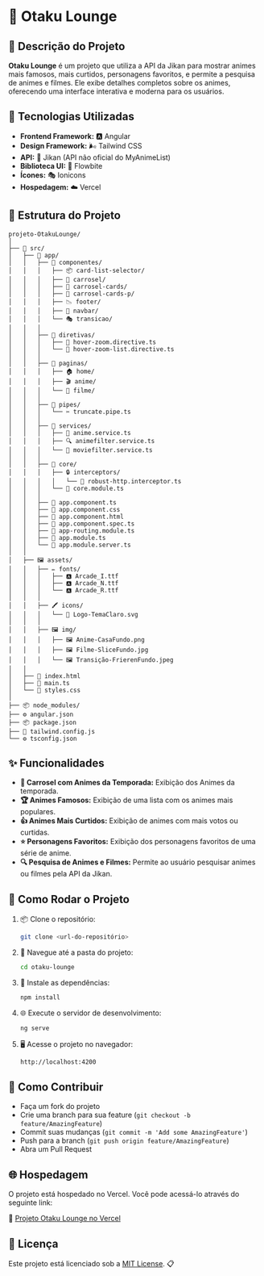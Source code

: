 # 🌟 Otaku Lounge

## 📝 Descrição do Projeto
**Otaku Lounge** é um projeto que utiliza a API da Jikan para mostrar animes mais famosos, mais curtidos, personagens favoritos, e permite a pesquisa de animes e filmes. Ele exibe detalhes completos sobre os animes, oferecendo uma interface interativa e moderna para os usuários. 

## 🚀 Tecnologias Utilizadas

- **Frontend Framework:** 🅰️ Angular
- **Design Framework:** 🌬️ Tailwind CSS
- **API:** 🤖 Jikan (API não oficial do MyAnimeList)
- **Biblioteca UI:** 🎨 Flowbite
- **Ícones:** 🎭 Ionicons
- **Hospedagem:** ☁️ Vercel

## 📂 Estrutura do Projeto

```
projeto-OtakuLounge/
│
├── 📂 src/
│   ├── 📁 app/
│   │   ├── 📂 componentes/
│   │   │   ├── 📦 card-list-selector/
│   │   │   ├── 🎠 carrosel/
│   │   │   ├── 🎴 carrosel-cards/
│   │   │   ├── 🎴 carrosel-cards-p/
│   │   │   ├── 📉 footer/
│   │   │   ├── 🧭 navbar/
│   │   │   └── 🎭 transicao/
│   │   │
│   │   ├── 📂 diretivas/
│   │   │   ├── 🎯 hover-zoom.directive.ts
│   │   │   └── 🎯 hover-zoom-list.directive.ts
│   │   │
│   │   ├── 📂 paginas/
│   │   │   ├── 🏠 home/
│   │   │   ├── 🎬 anime/
│   │   │   └── 🍿 filme/
│   │   │
│   │   ├── 📂 pipes/
│   │   │   └── ✂️ truncate.pipe.ts
│   │   │
│   │   ├── 📂 services/
│   │   │   ├── 🤖 anime.service.ts
│   │   │   ├── 🔍 animefilter.service.ts
│   │   │   └── 🎥 moviefilter.service.ts
│   │   │
│   │   ├── 📂 core/
│   │   │   ├── 🔒 interceptors/
│   │   │   │   └── 🚦 robust-http.interceptor.ts
│   │   │   └── 📡 core.module.ts
│   │   │
│   │   ├── 📄 app.component.ts          
│   │   ├── 🎨 app.component.css        
│   │   ├── 📄 app.component.html        
│   │   ├── 📄 app.component.spec.ts     
│   │   ├── 📄 app-routing.module.ts     
│   │   ├── 📄 app.module.ts            
│   │   └── 📄 app.module.server.ts     
│   │
│   ├── 🖼️ assets/
│   │   ├── ✏️ fonts/
│   │   │   ├── 🅰 Arcade_I.ttf
│   │   │   ├── 🅰 Arcade_N.ttf
│   │   │   └── 🅰 Arcade_R.ttf
│   │   │
│   │   ├── 🖍️ icons/
│   │   │   └── 🔆 Logo-TemaClaro.svg
│   │   │
│   │   ├── 🖼️ img/
│   │   │   ├── 🖼️ Anime-CasaFundo.png
│   │   │   ├── 🖼️ Filme-SliceFundo.jpg
│   │   │   └── 🖼️ Transição-FrierenFundo.jpeg
│   │
│   ├── 📜 index.html
│   ├── 🚀 main.ts
│   └── 🎨 styles.css
│
├── 📦 node_modules/
├── ⚙️ angular.json
├── 📦 package.json
├── 🎨 tailwind.config.js
└── ⚙️ tsconfig.json

```

## ✨ Funcionalidades
- **🎠 Carrosel com Animes da Temporada:** Exibição dos Animes da temporada.
- **🏆 Animes Famosos:** Exibição de uma lista com os animes mais populares.
- **👍 Animes Mais Curtidos:** Exibição de animes com mais votos ou curtidas.
- **⭐ Personagens Favoritos:** Exibição dos personagens favoritos de uma série de anime.
- **🔍 Pesquisa de Animes e Filmes:** Permite ao usuário pesquisar animes ou filmes pela API da Jikan.

## 🚀 Como Rodar o Projeto

1. 📦 Clone o repositório:
    ```bash
    git clone <url-do-repositório>
    ```

2. 📂 Navegue até a pasta do projeto:
    ```bash
    cd otaku-lounge
    ```

3. 🔧 Instale as dependências:
    ```bash
    npm install
    ```

4. 🌐 Execute o servidor de desenvolvimento:
    ```bash
    ng serve
    ```

5. 🖥️ Acesse o projeto no navegador:
    ```bash
    http://localhost:4200
    ```

## 🤝 Como Contribuir
- Faça um fork do projeto
- Crie uma branch para sua feature (`git checkout -b feature/AmazingFeature`)
- Commit suas mudanças (`git commit -m 'Add some AmazingFeature'`)
- Push para a branch (`git push origin feature/AmazingFeature`)
- Abra um Pull Request

## 🌐 Hospedagem

O projeto está hospedado no Vercel. Você pode acessá-lo através do seguinte link:

🔗 [Projeto Otaku Lounge no Vercel](https://otaku-lounge-ry5u.vercel.app/)
## 📄 Licença
Este projeto está licenciado sob a [MIT License](LICENSE). 📋
